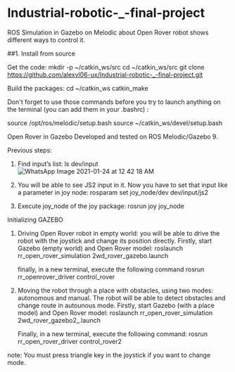 # Industrial-robotic-_-final-project

ROS Simulation in Gazebo on Melodic about Open Rover robot shows different ways to control it.

##1. Install from source

Get the code:
mkdir -p ~/catkin_ws/src
cd ~/catkin_ws/src
git clone https://github.com/alexvl06-ux/Industrial-robotic-_-final-project.git

Build the packages:
cd ~/catkin_ws
catkin_make

Don't forget to use those commands before you try to launch anything on the terminal (you can add them in your .bashrc) :

source /opt/ros/melodic/setup.bash 
source ~/catkin_ws/devel/setup.bash

Open Rover in Gazebo
Developed and tested on ROS Melodic/Gazebo 9.

Previous steps:

1.	Find input’s list:
    ls dev/input
![WhatsApp Image 2021-01-24 at 12 42 18 AM](https://user-images.githubusercontent.com/77949713/105666442-3c59ce80-5ea7-11eb-92c7-e0b0bb3317c7.jpeg)

2.	You will be able to see JS2 input in it. Now you have to set that input like a parameter in joy node:
    rosparam set joy_node/dev dev/input/js2 

3.	Execute joy_node of the joy package:
	    rosrun joy joy_node


Initializing GAZEBO

1.	Driving Open Rover robot in empty world: you will be able to drive the robot with the joystick and change its position directly. 
    Firstly, start Gazebo (empty world) and Open Rover model:
		    roslaunch rr_open_rover_simulation 2wd_rover_gazebo.launch

    finally, in a new terminal, execute the following command
		    rosrun rr_openrover_driver control_rover

2.	Moving the robot through a place with obstacles, using two modes: autonomous and manual. The robot will be able to detect obstacles and change route in autounous mode.
    Firstly, start Gazebo (with a place model) and Open Rover model:
		    roslaunch rr_open_rover_simulation 2wd_rover_gazebo2_.launch

    Finally, in a new terminal, execute the following command:
		    rosrun rr_open_rover_driver control_rover2

note: You must press triangle key in the joystick if you want to change mode.
